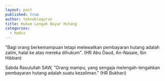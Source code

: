 ```yaml
---
layout: post
published: true
author: tehnoblequran
title: Hukum Lengah Bayar Hutang
categories:
  - Hadis
---
```

"Bagi orang berkemampuan tetapi melewatkan pembayaran hutang adalah zalim, halal ke atas mereka dihukum". (HR Abu Daud, An-Nasaie, Ibn Hibban)

Sabda Rasulullah SAW, "Orang mampu, yang sengaja melengah-lengahkan pembayaran hutang adalah suatu kezaliman." (HR Bukhari)